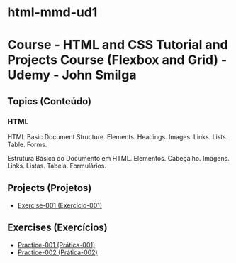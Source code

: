 # html-mmd-ud1

<h1> Course - HTML and CSS Tutorial and Projects Course (Flexbox and Grid) - Udemy - John Smilga</h1>

<h2>Topics (Conteúdo)</h2>

<h3>HTML</h3>

<p>HTML Basic Document Structure. Elements. Headings. Images. Links. Lists. Table. Forms.</p>

<p>Estrutura Básica do Documento em HTML. Elementos. Cabeçalho. Imagens. Links. Listas. Tabela. Formulários.</p>

<h2>Projects (Projetos)</h2>

<ul>
<li><a href="https://mayramduarte.github.io/html-mmd-ud1
/04-html-coffee-junkie-project-mmd2/" target="_blank">Exercise-001 (Exercício-001)</a></li>
</ul>

<h2>Exercises (Exercícios)</h2>

<ul>
<li><a href="https://mayramduarte.github.io/html-mmd-ud1
/01-html-mmd/" target="_blank">Practice-001 (Prática-001)</a></li>
<li><a href="https://mayramduarte.github.io/html-mmd-ud1
/04-html-coffee-junkie-project-mmd1" target="_blank">Practice-002 (Prática-002)</a></li>
</ul>
